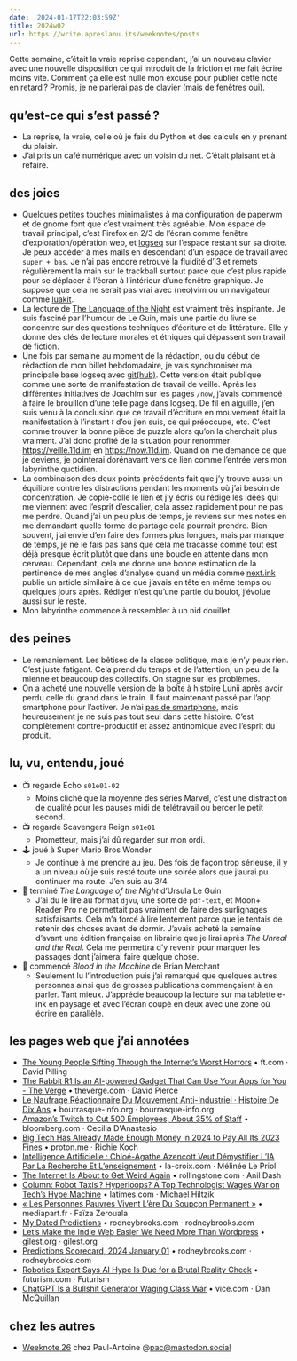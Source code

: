 ```yaml
---
date: '2024-01-17T22:03:59Z'
title: 2024w02
url: https://write.apreslanu.its/weeknotes/posts
---
```


Cette semaine, c’était la vraie reprise cependant, j’ai un nouveau clavier avec une nouvelle disposition ce qui introduit de la friction et me fait écrire moins vite. Comment ça elle est nulle mon excuse pour publier cette note en retard ? Promis, je ne parlerai pas de clavier (mais de fenêtres oui).

<!--more-->

## qu’est-ce qui s’est passé ?

- La reprise, la vraie, celle où je fais du Python et des calculs en y prenant du plaisir.
- J’ai pris un café numérique avec un voisin du net. C’était plaisant et à refaire.


## des joies

- Quelques petites touches minimalistes à ma configuration de paperwm et de gnome font que c’est vraiment très agréable. Mon espace de travail principal, c’est Firefox en 2/3 de l’écran comme fenêtre d’exploration/opération web, et [logseq] sur l’espace restant sur sa droite. Je peux accéder à mes mails en descendant d’un espace de travail avec `super + bas`. Je n’ai pas encore retrouvé la fluidité d’i3 et remets régulièrement la main sur le trackball surtout parce que c’est plus rapide pour se déplacer à l’écran à l’intérieur d’une fenêtre graphique. Je suppose que cela ne serait pas vrai avec (neo)vim ou un navigateur comme [luakit].
- La lecture de [The Language of the Night] est vraiment très inspirante. Je suis fasciné par l’humour de Le Guin, mais une partie du livre se concentre sur des questions techniques d’écriture et de littérature. Elle y donne des clés de lecture morales et éthiques qui dépassent son travail de fiction.
- Une fois par semaine au moment de la rédaction, ou du début de rédaction de mon billet hebdomadaire, je vais synchroniser ma principale base logseq avec [git(hub)]. Cette version était publique comme une sorte de manifestation de travail de veille. Après les différentes initiatives de Joachim sur les pages `/now`, j’avais commencé à faire le brouillon d’une telle page dans logseq. De fil en aiguille, j’en suis venu à la conclusion que ce travail d’écriture en mouvement était la manifestation à l’instant $t$ d’où j’en suis, ce qui préoccupe, etc. C’est comme trouver la bonne pièce de puzzle alors qu’on la cherchait plus vraiment. J’ai donc profité de la situation pour renommer https://veille.11d.im en https://now.11d.im. Quand on me demande ce que je deviens, je pointerai dorénavant vers ce lien comme l’entrée vers mon labyrinthe quotidien.
- La combinaison des deux points précédents fait que j’y trouve aussi un équilibre contre les distractions pendant les moments où j’ai besoin de concentration. Je copie-colle le lien et j’y écris ou rédige les idées qui me viennent avec l’esprit d’escalier, cela assez rapidement pour ne pas me perdre. Quand j’ai un peu plus de temps, je reviens sur mes notes en me demandant quelle forme de partage cela pourrait prendre. Bien souvent, j’ai envie d’en faire des formes plus longues, mais par manque de temps, je ne le fais pas sans que cela me tracasse comme tout est déjà presque écrit plutôt que dans une boucle en attente dans mon cerveau. Cependant, cela me donne une bonne estimation de la pertinence de mes angles d’analyse quand un média comme [next.ink] publie un article similaire à ce que j’avais en tête en même temps ou quelques jours après. Rédiger n’est qu’une partie du boulot, j’évolue aussi sur le reste.
- Mon labyrinthe commence à ressembler à un nid douillet.

[logseq]: https://logseq.com/
[The Language of the Night]: https://www.ursulakleguin.com/the-language-of-the-night
[git(hub)]: https://github.com/taniki/now
[luakit]: https://luakit.github.io/
[next.ink]: https://next.ink

## des peines

- Le remaniement. Les bêtises de la classe politique, mais je n’y peux rien. C’est juste fatigant. Cela prend du temps et de l’attention, un peu de la mienne et beaucoup des collectifs. On stagne sur les problèmes.
- On a acheté une nouvelle version de la boîte à histoire Lunii après avoir perdu celle du grand dans le train. Il faut maintenant passé par l’app smartphone pour l’activer. Je n’ai [pas de smartphone], mais heureusement je ne suis pas tout seul dans cette histoire. C’est complètement contre-productif et assez antinomique avec l’esprit du produit.

[pas de smartphone]: https://write.apreslanu.it/tk/punkt-mp02

## lu, vu, entendu, joué

- 📺 regardé Echo `s01e01-02`
  - Moins cliché que la moyenne des séries Marvel, c’est une distraction de qualité pour les pauses midi de télétravail ou bercer le petit second.
- 📺 regardé Scavengers Reign `s01e01`
  - Prometteur, mais j’ai dû regarder sur mon ordi.
- 🕹️ joué à Super Mario Bros Wonder
  - Je continue à me prendre au jeu. Des fois de façon trop sérieuse, il y a un niveau où je suis resté toute une soirée alors que j’aurai pu continuer ma route. J’en suis au 3/4.
- 📖 terminé *The Language of the Night* d’Ursula Le Guin
  - J’ai du le lire au format `djvu`, une sorte de `pdf-text`, et Moon+ Reader Pro ne permettait pas vraiment de faire des surlignages satisfaisants. Cela m’a forcé à lire lentement parce que je tentais de retenir des choses avant de dormir. J’avais acheté la semaine d’avant une édition française en librairie que je lirai après *The Unreal and the Real*. Cela me permettra d’y revenir pour marquer les passages dont j’aimerai faire quelque chose.
- 📖 commencé *Blood in the Machine* de Brian Merchant
  - Seulement lu l’introduction puis j’ai remarqué que quelques autres personnes ainsi que de grosses publications commençaient à en parler. Tant mieux. J’apprécie beaucoup la lecture sur ma tablette e-ink en paysage et avec l’écran coupé en deux avec une zone où écrire en parallèle.


## les pages web que j’ai annotées

- [The Young People Sifting Through the Internet’s Worst Horrors][article:0] • ft.com · David Pilling
- [The Rabbit R1 Is an AI-powered Gadget That Can Use Your Apps for You - The Verge][article:1] • theverge.com · David Pierce
- [Le Naufrage Réactionnaire Du Mouvement Anti-Industriel · Histoire De Dix Ans][article:2] • bourrasque-info.org · bourrasque-info.org
- [Amazon’s Twitch to Cut 500 Employees, About 35% of Staff][article:3] • bloomberg.com · Cecilia D'Anastasio
- [Big Tech Has Already Made Enough Money in 2024 to Pay All Its 2023 Fines][article:4] • proton.me · Richie Koch
- [Intelligence Artificielle : Chloé-Agathe Azencott Veut Démystifier L’IA Par La Recherche Et L’enseignement][article:5] • la-croix.com · Mélinée Le Priol
- [The Internet Is About to Get Weird Again][article:6] • rollingstone.com · Anil Dash
- [Column: Robot Taxis ? Hyperloops? A Top Technologist Wages War on Tech’s Hype Machine][article:7] • latimes.com · Michael Hiltzik
- [« Les Personnes Pauvres Vivent L’ère Du Soupçon Permanent »][article:8] • mediapart.fr · Faïza Zerouala
- [My Dated Predictions][article:9] • rodneybrooks.com · rodneybrooks.com
- [Let’s Make the Indie Web Easier We Need More Than Wordpress][article:10] • gilest.org · gilest.org
- [Predictions Scorecard, 2024 January 01][article:11] • rodneybrooks.com · rodneybrooks.com
- [Robotics Expert Says AI Hype Is Due for a Brutal Reality Check][article:12] • futurism.com · Futurism
- [ChatGPT Is a Bullshit Generator Waging Class War][article:13] • vice.com · Dan McQuillan

[article:0]: https://www.ft.com/content/ef42e78f-e578-450b-9e43-36fbd1e20d01
[article:1]: https://www.theverge.com/2024/1/9/24030667/rabbit-r1-ai-action-model-price-release-date
[article:2]: https://bourrasque-info.org/spip.php?article2360
[article:3]: https://www.bloomberg.com/news/articles/2024-01-09/amazon-s-twitch-to-cut-500-employees-about-35-of-staff?leadSource=reddit_wall
[article:4]: https://proton.me/blog/big-tech-2023-fines-vs-revenue
[article:5]: https://www.la-croix.com/france/intelligence-artificielle-chloe-agathe-azencott-veut-demystifier-l-ia-par-la-recherche-et-lenseignement-20240104
[article:6]: https://www.rollingstone.com/culture/culture-commentary/internet-future-about-to-get-weird-1234938403/
[article:7]: https://www.latimes.com/business/story/2023-01-20/robot-taxis-hyperloops-a-top-technologist-wages-war-on-techs-hype-machine
[article:8]: https://www.mediapart.fr/journal/france/080124/les-personnes-pauvres-vivent-l-ere-du-soupcon-permanent
[article:9]: https://rodneybrooks.com/my-dated-predictions/
[article:10]: https://gilest.org/indie-easy.html
[article:11]: https://rodneybrooks.com/predictions-scorecard-2024-january-01/
[article:12]: https://futurism.com/the-byte/robotics-expert-ai-hype-reality-check
[article:13]: https://www.vice.com/en/article/akex34/chatgpt-is-a-bullshit-generator-waging-class-war

## chez les autres

- [Weeknote 26](https://write.apreslanu.it/pac/weeknote-26) chez Paul-Antoine @pac@mastodon.social